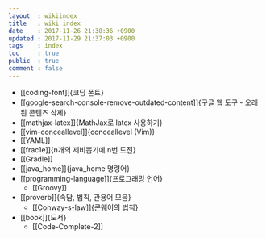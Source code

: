 ```yaml
---
layout  : wikiindex
title   : wiki index
date    : 2017-11-26 21:38:36 +0900
updated : 2017-11-29 21:37:03 +0900
tags    : index
toc     : true
public  : true
comment : false
---
```


* [[coding-font]]{코딩 폰트}
* [[google-search-console-remove-outdated-content]]{구글 웹 도구 - 오래된 콘텐츠 삭제}
* [[mathjax-latex]]{MathJax로 latex 사용하기}
* [[vim-conceallevel]]{conceallevel (Vim)}
* [[YAML]]
* [[frac1e]]{n개의 제비뽑기에 n번 도전}
* [[Gradle]]
* [[java_home]]{java_home 명령어}
* [[programming-language]]{프로그래밍 언어}
    * [[Groovy]]
* [[proverb]]{속담, 법칙, 관용어 모음}
    * [[Conway-s-law]]{콘웨이의 법칙}
* [[book]]{도서}
    * [[Code-Complete-2]]
